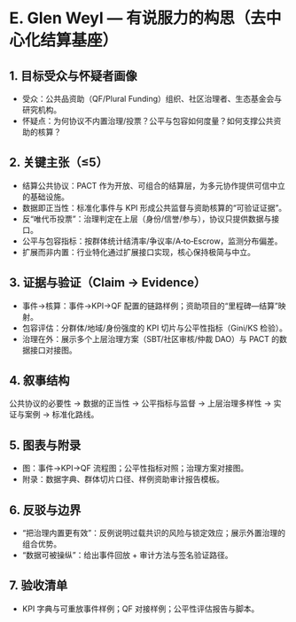 # E. Glen Weyl — 有说服力的构思（去中心化结算基座）

## 1. 目标受众与怀疑者画像
- 受众：公共品资助（QF/Plural Funding）组织、社区治理者、生态基金会与研究机构。
- 怀疑点：为何协议不内置治理/投票？公平与包容如何度量？如何支撑公共资助的核算？

## 2. 关键主张（≤5）
- 结算公共协议：PACT 作为开放、可组合的结算层，为多元协作提供可信中立的基础设施。
- 数据即正当性：标准化事件与 KPI 形成公共监督与资助核算的“可验证证据”。
- 反“唯代币投票”：治理判定在上层（身份/信誉/参与），协议只提供数据与接口。
- 公平与包容指标：按群体统计结清率/争议率/A‑to‑Escrow，监测分布偏差。
- 扩展而非内置：行业特化通过扩展接口实现，核心保持极简与中立。

## 3. 证据与验证（Claim → Evidence）
- 事件→核算：事件→KPI→QF 配置的链路样例；资助项目的“里程碑—结算”映射。
- 包容评估：分群体/地域/身份强度的 KPI 切片与公平性指标（Gini/KS 检验）。
- 治理在外：展示多个上层治理方案（SBT/社区审核/仲裁 DAO）与 PACT 的数据接口对接图。

## 4. 叙事结构
公共协议的必要性 → 数据的正当性 → 公平指标与监督 → 上层治理多样性 → 实证与案例 → 标准化路线。

## 5. 图表与附录
- 图：事件→KPI→QF 流程图；公平性指标对照；治理方案对接图。
- 附录：数据字典、群体切片口径、样例资助审计报告模板。

## 6. 反驳与边界
- “把治理内置更有效”：反例说明过载共识的风险与锁定效应；展示外置治理的组合优势。
- “数据可被操纵”：给出事件回放 + 审计方法与签名验证路径。

## 7. 验收清单
- KPI 字典与可重放事件样例；QF 对接样例；公平性评估报告与脚本。

